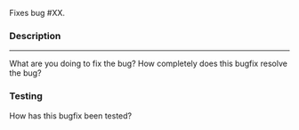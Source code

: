 Fixes bug #XX.

### Description
--------
What are you doing to fix the bug?  How completely does this bugfix resolve the bug?

### Testing
How has this bugfix been tested?
